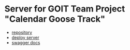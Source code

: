 # Server for GOIT Team Project "Calendar Goose Track"

- [repository](https://github.com/Oleh-Kliapko/calendar_server)
- [deploy server](https://calendar-server-g3h0.onrender.com)
- [swagger docs](https://calendar-server-g3h0.onrender.com/api-docs)

